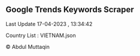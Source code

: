 

## Google Trends Keywords Scraper 
 
Last Update 17-04-2023 , 13:34:42

Country List :
VIETNAM.json



© Abdul Muttaqin 
